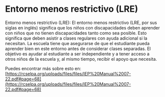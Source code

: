 # Entorno menos restrictivo (LRE)
Entorno menos restrictivo (LRE): El entorno menos restrictivo (LRE, por sus siglas en inglés) significa que los niños con discapacidades deben aprender con niños que no tienen discapacidades tanto como sea posible. Esto significa que deben asistir a clases regulares con ayuda adicional si la necesitan. La escuela tiene que asegurarse de que el estudiante pueda aprender bien en este entorno antes de considerar clases separadas. El objetivo es ayudar al estudiante a ser independiente y a tener acceso a otros niños de la escuela y, al mismo tiempo, recibir el apoyo que necesita.

Puedes encontrar más sobre esto en: [https://rcselpa.org/uploads/files/files/IEP%20Manual%2007-22.pdf#page=68](https://rcselpa.org/uploads/files/files/IEP%20Manual%2007-22.pdf#page=68)
